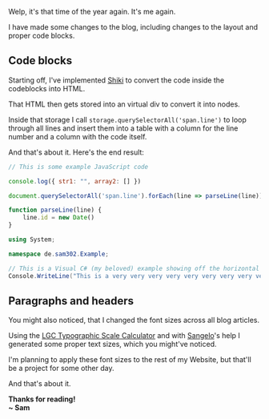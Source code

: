 Welp, it's that time of the year again. It's me again.

I have made some changes to the blog, including changes to the layout and proper code blocks.

## Code blocks

Starting off, I've implemented [Shiki](https://shiki.style/) to convert the code inside the codeblocks into HTML.

That HTML then gets stored into an virtual div to convert it into nodes.

Inside that storage I call `storage.querySelectorAll('span.line')` to loop through all lines and insert them into a table with a column for the line number and a column with the code itself.

And that's about it. Here's the end result:

```js
// This is some example JavaScript code

console.log({ str1: "", array2: [] })

document.querySelectorAll('span.line').forEach(line => parseLine(line))

function parseLine(line) {
    line.id = new Date()
}
```

```csharp
using System;

namespace de.sam302.Example;

// This is a Visual C# (my beloved) example showing off the horizontal scrolling for codeblocks
Console.WriteLine("This is a very very very very very very very very very very very very very very very very very very looooooooooooooooooooooooooooooooooong line");
```

## Paragraphs and headers

You might also noticed, that I changed the font sizes across all blog articles.

Using the [LGC Typographic Scale Calculator](https://www.layoutgridcalculator.com/type-scale/) and with [Sangelo](https://sangelo.space)'s help I generated some proper text sizes, which you might've noticed.

I'm planning to apply these font sizes to the rest of my Website, but that'll be a project for some other day.

And that's about it.

**Thanks for reading!<br>
~ Sam**